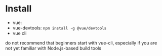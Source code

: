 # Install
- vue:
- vue-devtools: `npm install -g @vue/devtools`
- vue cli

do not recommend that beginners start with vue-cli, especially if you are not yet familiar with Node.js-based build tools
